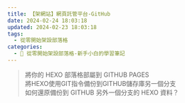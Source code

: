 ```yaml
---
title: 【架網站】網頁託管平台-GitHub
date: 2024-02-24 18:03:18
updated: 2024-02-23 18:03:18
tags:
  - 從零開始架設部落格
categories: 
  - 🌴 從零開始架設部落格-新手小白的學習筆記
---
```

>將你的 HEXO 部落格部屬到 GITHUB PAGES	
>將HEXO使用GIT指令備份到GITHUB儲存庫另一個分支	
>如何還原備份到 GITHUB 另外一個分支的 HEXO 資料？
<!-- more -->